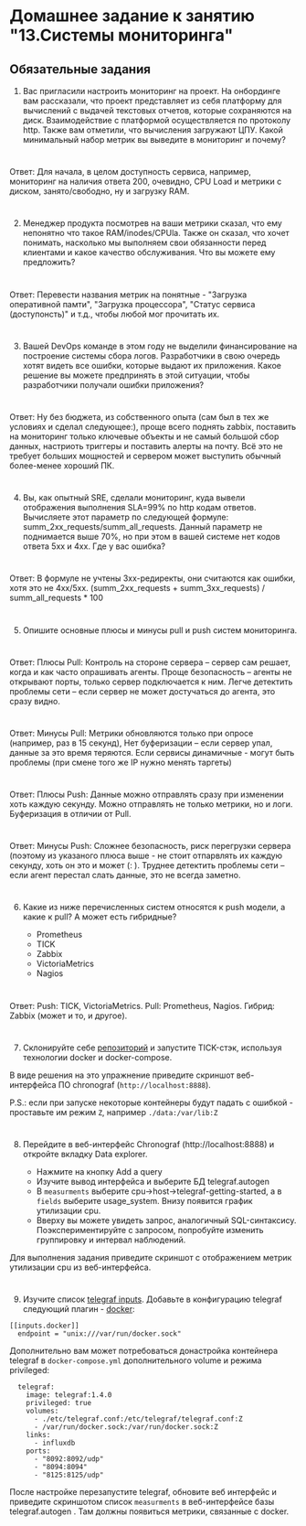 # Домашнее задание к занятию "13.Системы мониторинга"

## Обязательные задания

1. Вас пригласили настроить мониторинг на проект. На онбординге вам рассказали, что проект представляет из себя 
платформу для вычислений с выдачей текстовых отчетов, которые сохраняются на диск. Взаимодействие с платформой 
осуществляется по протоколу http. Также вам отметили, что вычисления загружают ЦПУ. Какой минимальный набор метрик вы
выведите в мониторинг и почему?
#
Ответ: Для начала, в целом доступность сервиса, например, мониторинг на наличия ответа 200, очевидно, CPU Load и метрики с диском, занято/свободно, ну и загрузку RAM. 
#
2. Менеджер продукта посмотрев на ваши метрики сказал, что ему непонятно что такое RAM/inodes/CPUla. Также он сказал, 
что хочет понимать, насколько мы выполняем свои обязанности перед клиентами и какое качество обслуживания. Что вы 
можете ему предложить?
#
Ответ: Перевести названия метрик на понятные - "Загрузка оперативной памти", "Загрузка процессора", "Статус сервиса (доступонсть)" и т.д., чтобы любой мог прочитать их.
#
3. Вашей DevOps команде в этом году не выделили финансирование на построение системы сбора логов. Разработчики в свою 
очередь хотят видеть все ошибки, которые выдают их приложения. Какое решение вы можете предпринять в этой ситуации, 
чтобы разработчики получали ошибки приложения?
#
Ответ: Ну без бюджета, из собственного опыта (сам был в тех же условиях и сделал следующее:), проще всего поднять zabbix, поставить на мониторинг только ключевые объекты и не самый большой сбор данных, настриоть триггеры и поставить алерты на почту. Всё это не требует больших мощностей и сервером может выступить обычный более-менее хороший ПК.
#
4. Вы, как опытный SRE, сделали мониторинг, куда вывели отображения выполнения SLA=99% по http кодам ответов. 
Вычисляете этот параметр по следующей формуле: summ_2xx_requests/summ_all_requests. Данный параметр не поднимается выше 
70%, но при этом в вашей системе нет кодов ответа 5xx и 4xx. Где у вас ошибка?
#
Ответ: В формуле не учтены 3xx-редиректы, они считаются как ошибки, хотя это не 4xx/5xx. (summ_2xx_requests + summ_3xx_requests) / summ_all_requests * 100
#
5. Опишите основные плюсы и минусы pull и push систем мониторинга.
#
Ответ: Плюсы Pull: Контроль на стороне сервера – сервер сам решает, когда и как часто опрашивать агенты. Проще безопасность – агенты не открывают порты, только сервер подключается к ним. Легче детектить проблемы сети – если сервер не может достучаться до агента, это сразу видно. 
# 
Ответ: Минусы Pull: Метрики обновляются только при опросе (например, раз в 15 секунд), Нет буферизации – если сервер упал, данные за это время теряются. Если сервисы динамичные - могут быть проблемы (при смене того же IP нужно менять таргеты)
#
Ответ: Плюсы Push: Данные можно отправлять сразу при изменении хоть каждую секунду. Можно отправлять не только метрики, но и логи. Буферизация в отличии от Pull.
#
Ответ: Минусы Push: Сложнее безопасность, риск перегрузки сервера (поэтому из указаного плюса выше - не стоит отпарвлять их каждую секунду, хоть он это и может (: ). Труднее детектить проблемы сети – если агент перестал слать данные, это не всегда заметно.
#
6. Какие из ниже перечисленных систем относятся к push модели, а какие к pull? А может есть гибридные?

    - Prometheus 
    - TICK
    - Zabbix
    - VictoriaMetrics
    - Nagios
#
Ответ:
Push: TICK, VictoriaMetrics.
Pull: Prometheus, Nagios.
Гибрид: Zabbix (может и то, и другое).
#
7. Склонируйте себе [репозиторий](https://github.com/influxdata/sandbox/tree/master) и запустите TICK-стэк, 
используя технологии docker и docker-compose.

В виде решения на это упражнение приведите скриншот веб-интерфейса ПО chronograf (`http://localhost:8888`). 

P.S.: если при запуске некоторые контейнеры будут падать с ошибкой - проставьте им режим `Z`, например
`./data:/var/lib:Z`
#
8. Перейдите в веб-интерфейс Chronograf (http://localhost:8888) и откройте вкладку Data explorer.
        
    - Нажмите на кнопку Add a query
    - Изучите вывод интерфейса и выберите БД telegraf.autogen
    - В `measurments` выберите cpu->host->telegraf-getting-started, а в `fields` выберите usage_system. Внизу появится график утилизации cpu.
    - Вверху вы можете увидеть запрос, аналогичный SQL-синтаксису. Поэкспериментируйте с запросом, попробуйте изменить группировку и интервал наблюдений.

Для выполнения задания приведите скриншот с отображением метрик утилизации cpu из веб-интерфейса.
#
9. Изучите список [telegraf inputs](https://github.com/influxdata/telegraf/tree/master/plugins/inputs). 
Добавьте в конфигурацию telegraf следующий плагин - [docker](https://github.com/influxdata/telegraf/tree/master/plugins/inputs/docker):
```
[[inputs.docker]]
  endpoint = "unix:///var/run/docker.sock"
```

Дополнительно вам может потребоваться донастройка контейнера telegraf в `docker-compose.yml` дополнительного volume и 
режима privileged:
```
  telegraf:
    image: telegraf:1.4.0
    privileged: true
    volumes:
      - ./etc/telegraf.conf:/etc/telegraf/telegraf.conf:Z
      - /var/run/docker.sock:/var/run/docker.sock:Z
    links:
      - influxdb
    ports:
      - "8092:8092/udp"
      - "8094:8094"
      - "8125:8125/udp"
```

После настройке перезапустите telegraf, обновите веб интерфейс и приведите скриншотом список `measurments` в 
веб-интерфейсе базы telegraf.autogen . Там должны появиться метрики, связанные с docker.

